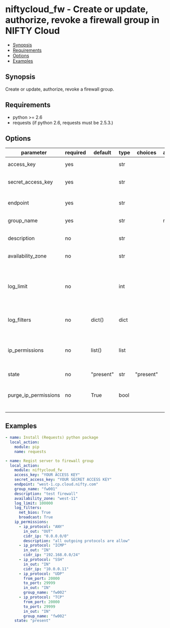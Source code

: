 # niftycloud_fw - Create or update, authorize, revoke a firewall group in NIFTY Cloud

* [Synopsis](#synopsis)
* [Requirements](#requirements)
* [Options](#options)
* [Examples](#examples)

## Synopsis

Create or update, authorize, revoke a firewall group.

## Requirements

* python >= 2.6
* requests (if python 2.6, requests must be 2.5.3.)

## Options

| parameter            | required | default    | type | choices   | aliases | comments                                                                                          |
|----------------------|----------|------------|------|-----------|---------|---------------------------------------------------------------------------------------------------|
| access_key           | yes      |            | str  |           |         | NIFTY Cloud API access key                                                                        |
| secret_access_key    | yes      |            | str  |           |         | NIFTY Cloud API secret access key                                                                 |
| endpoint             | yes      |            | str  |           |         | API endpoint of target region                                                                     |
| group_name           | yes      |            | str  |           | name    | Target firewall group ID                                                                          |
| description          | no       |            | str  |           |         | Description of target firewall group                                                              |
| availability_zone    | no       |            | str  |           |         | Availability zone                                                                                 |
| log_limit            | no       |            | int  |           |         | The upper limit number of logs to retain of communication rejected by the firewall settings rules |
| log_filters          | no       | dict()     | dict |           |         | Options for restrain broadcast logs                                                               |
| ip_permissions       | no       | list()     | list |           |         | List of rules that allows incoming or outgoing communication to resources                         |
| state                | no       | "present"  | str  | "present" |         | Goal status                                                                                       |
| purge_ip_permissions | no       | True       | bool |           |         | Purge existing ip permissions that are not found in ip permissions                                |

## Examples

```yaml
- name: Install (Requests) python package
  local_action:
    module: pip
    name: requests

- name: Regist server to firewall group
  local_action:
    module: niftycloud_fw
    access_key: "YOUR ACCESS KEY"
    secret_access_key: "YOUR SECRET ACCESS KEY"
    endpoint: "west-1.cp.cloud.nifty.com"
    group_name: "fw001"
    description: "test firewall"
    availability_zone: "west-11"
    log_limit: 100000
    log_filters:
      net_bios: True
      broadcast: True
    ip_permissions:
      - ip_protocol: "ANY"
        in_out: "OUT"
        cidr_ip: "0.0.0.0/0"
        description: "all outgoing protocols are allow"
      - ip_protocol: "ICMP"
        in_out: "IN"
        cidr_ip: "192.168.0.0/24"
      - ip_protocol: "SSH"
        in_out: "IN"
        cidr_ip: "10.0.0.11"
      - ip_protocol: "UDP"
        from_port: 20000
        to_port: 29999
        in_out: "IN"
        group_name: "fw002"
      - ip_protocol: "TCP"
        from_port: 20000
        to_port: 29999
        in_out: "IN"
        group_name: "fw002"
    state: "present"
```

